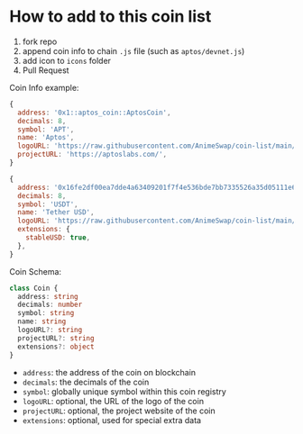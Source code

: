 # How to add to this coin list

1. fork repo
2. append coin info to chain `.js` file (such as `aptos/devnet.js`)
3. add icon to `icons` folder
4. Pull Request

Coin Info example:

```javascript
{
  address: '0x1::aptos_coin::AptosCoin',
  decimals: 8,
  symbol: 'APT',
  name: 'Aptos',
  logoURL: 'https://raw.githubusercontent.com/AnimeSwap/coin-list/main/icons/APT.svg',
  projectURL: 'https://aptoslabs.com/',
}
```

```javascript
{
  address: '0x16fe2df00ea7dde4a63409201f7f4e536bde7bb7335526a35d05111e68aa322c::TestCoinsV1::USDT',
  decimals: 8,
  symbol: 'USDT',
  name: 'Tether USD',
  logoURL: 'https://raw.githubusercontent.com/AnimeSwap/coin-list/main/icons/USDT.webp',
  extensions: {
    stableUSD: true,
  },
}
```

Coin Schema:
```typescript
class Coin {
  address: string
  decimals: number
  symbol: string
  name: string
  logoURL?: string
  projectURL?: string
  extensions?: object
}
```

* `address`: the address of the coin on blockchain
* `decimals`: the decimals of the coin
* `symbol`: globally unique symbol within this coin registry
* `logoURL`: optional, the URL of the logo of the coin
* `projectURL`: optional, the project website of the coin
* `extensions`: optional, used for special extra data
